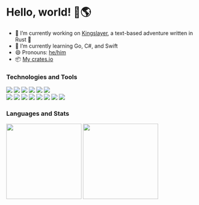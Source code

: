 # Hello, world! 👋🌎

- 🔭 I’m currently working on [Kingslayer](https://github.com/Zaechus/kingslayer), a text-based adventure written in Rust 🦀
- 🌱 I’m currently learning Go, C#, and Swift
- 😄 Pronouns: [he/him](https://pronoun.is/he)
- 📦 [My crates.io](https://crates.io/users/Zaechus?sort=downloads)

### Technologies and Tools

![](https://img.shields.io/badge/OS-Gentoo-54487A?logo=Gentoo)
![](https://img.shields.io/badge/OS-NixOS-6e9bcb?logo=NixOS)
![](https://img.shields.io/badge/OS-Alpine%20Linux-0d597f?logo=Alpine+Linux)
![](https://img.shields.io/badge/OS-openSUSE-74bb20?logo=openSUSE)
![](https://img.shields.io/badge/Shell-Zsh-333333?logo=GNU+Bash&logoColor=white)
![](https://img.shields.io/badge/Editor-Neovim-4f9840?logo=Neovim&logoColor=white) \
![](https://img.shields.io/badge/VCS-Git-orange?logo=Git)
![](https://img.shields.io/badge/Code-Rust-dea584?logo=Rust)
![](https://img.shields.io/badge/Code-Python-3572a5?logo=Python&logoColor=white)
![](https://img.shields.io/badge/Code-JavaScript-f1e05a?logo=JavaScript&logoColor=white)
![](https://img.shields.io/badge/Code-C%2b%2b-f34b7d?logo=C%2b%2b&logoColor=white)
![](https://img.shields.io/badge/Code-Java-b07219?logo=Java&logoColor=white)
![](https://img.shields.io/badge/Code-C%23-178600?logo=C+Sharp&logoColor=white)
![](https://img.shields.io/badge/Code-Go-00add8?logo=Go&logoColor=white)

### Languages and Stats

<section>
<a style="text-decoration: none;" href="https://github.com/Zaechus">
  <img align="center" height="200em" src="https://github-readme-stats.vercel.app/api?username=Zaechus&show_icons=true&theme=merko"/>
</a>
<a style="text-decoration: none;" href="https://github.com/Zaechus">
  <img align="center" height="200em" src="https://github-readme-stats.vercel.app/api/top-langs/?username=Zaechus&theme=merko&layout=compact&langs_count=10"/>
</a>
</section>
